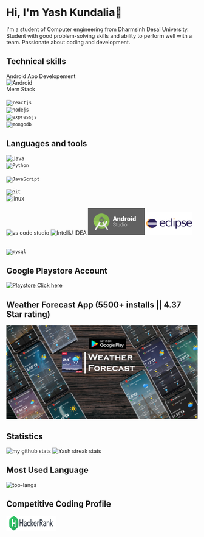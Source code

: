 # Hi, I'm Yash Kundalia👋

I'm a student of Computer engineering from Dharmsinh Desai University. Student with good problem-solving skills and ability to perform well with a team. Passionate about coding and development.

## Technical  skills 
Android App Developement <br> <img title="Android" src="https://www.vectorlogo.zone/logos/android/android-ar21.svg"/>
<br>
Mern Stack <br>
<code> <img title="reactjs" height="50" src="https://www.vectorlogo.zone/logos/reactjs/reactjs-icon.svg"/></code>
<code> <img title="nodejs" height="50" src="https://www.vectorlogo.zone/logos/nodejs/nodejs-horizontal.svg"/></code>
<code> <img title="expressjs" height="50" src="https://www.vectorlogo.zone/logos/expressjs/expressjs-ar21.svg"/></code>
<code> <img title="mongodb" height="50" src="https://www.vectorlogo.zone/logos/mongodb/mongodb-ar21.svg"></code>

## Languages and tools

<img title="Java" src="https://www.vectorlogo.zone/logos/java/java-ar21.svg"/> <code> <img title="Python" height="50" src="https://www.vectorlogo.zone/logos/python/python-icon.svg"/> </code><code> <img title="JavaScript" height="50" src="https://www.vectorlogo.zone/logos/javascript/javascript-ar21.svg"/> </code>

<code><img title="Git" src="https://www.vectorlogo.zone/logos/git-scm/git-scm-ar21.svg" /> </code> <img title="linux" src="https://www.vectorlogo.zone/logos/linux/linux-ar21.svg"/>  
<br>
<img title="vs code studio" src="https://www.vectorlogo.zone/logos/visualstudio_code/visualstudio_code-ar21.svg"/>  <img title="IntelliJ IDEA" src="https://www.vectorlogo.zone/logos/jetbrains/jetbrains-ar21.svg"/>  <img src='Image/1.png' width="150" height = "70">  <img src='Image/3.png' width="120" height = "60"> 

<code> <img title="mysql" height="50" src="https://www.vectorlogo.zone/logos/mysql/mysql-horizontal.svg"/></code>

## Google Playstore Account

[![Playstore](https://www.vectorlogo.zone/logos/google_play/google_play-ar21.svg) Click here](https://play.google.com/store/apps/dev?id=5419800097061330747)

## Weather Forecast App (5500+ installs || 4.37 Star rating)
<a href="https://play.google.com/store/apps/details?id=com.yash.weatherforecast"><img src="./Image/last cover image1.jpg"/></a>
  

## Statistics 

![my github stats](https://github-readme-stats.vercel.app/api?username=yashkundalia01&show_icons=true&theme=radical)
![Yash streak stats](https://github-readme-streak-stats.herokuapp.com/?user=yashkundalia01)

## Most Used Language #

![top-langs](https://github-readme-stats.vercel.app/api/top-langs?username=yashkundalia01&show_icons=true)


## Competitive Coding Profile #

[<img src='Image/4.jpg' width="130" height = "40">](https://www.hackerrank.com/kundaliayash01)
